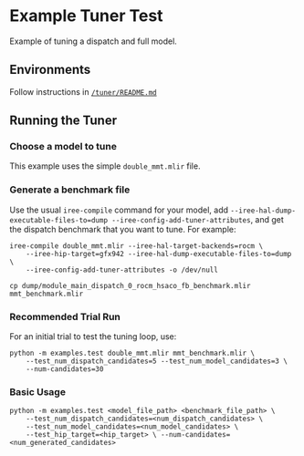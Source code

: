 # Example Tuner Test

Example of tuning a dispatch and full model.

## Environments
Follow instructions in [`/tuner/README.md`](../README.md)

## Running the Tuner

### Choose a model to tune
This example uses the simple `double_mmt.mlir` file.

### Generate a benchmark file
Use the usual `iree-compile` command for your model, add
`--iree-hal-dump-executable-files-to=dump --iree-config-add-tuner-attributes`,
and get the dispatch benchmark that you want to tune. For example:
```shell
iree-compile double_mmt.mlir --iree-hal-target-backends=rocm \
    --iree-hip-target=gfx942 --iree-hal-dump-executable-files-to=dump \
    --iree-config-add-tuner-attributes -o /dev/null

cp dump/module_main_dispatch_0_rocm_hsaco_fb_benchmark.mlir mmt_benchmark.mlir
```

### Recommended Trial Run
For an initial trial to test the tuning loop, use:
```shell
python -m examples.test double_mmt.mlir mmt_benchmark.mlir \
    --test_num_dispatch_candidates=5 --test_num_model_candidates=3 \
    --num-candidates=30
```

### Basic Usage
```shell
python -m examples.test <model_file_path> <benchmark_file_path> \
    --test_num_dispatch_candidates=<num_dispatch_candidates> \
    --test_num_model_candidates=<num_model_candidates> \
    --test_hip_target=<hip_target> \ --num-candidates=<num_generated_candidates>
```
